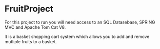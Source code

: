 # FruitProject


For this project to run you will need access to an SQL Datasebase, SPRING MVC and Apache Tom Cat V8.


It is a basket shopping cart system which allows you to add and remove mutliple fruits to a basket.

